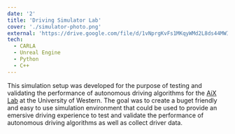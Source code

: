 ```yaml
---
date: '2'
title: 'Driving Simulator Lab'
cover: './simulator-photo.png'
external: 'https://drive.google.com/file/d/1vNprgKvFs1MKqyWMd2L8ds44MWIuxAvq/view?usp=drive_link'
tech:
  - CARLA
  - Unreal Engine
  - Python
  - C++
---
```


This simulation setup was developed for the purpose of testing and validating the performance of autonomous driving algorithms for the [AiX Lab](https://www.aixlab.ca) at the University of Western. The goal was to create a buget friendly and easy to use simulation environment that could be used to provide an emersive driving experience to test and validate the performance of autonomous driving algorithms as well as collect driver data.
